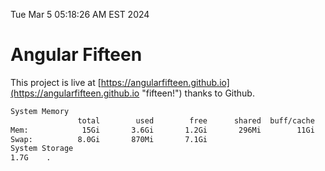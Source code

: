 Tue Mar  5 05:18:26 AM EST 2024

# Angular Fifteen


This project is live at [https://angularfifteen.github.io](https://angularfifteen.github.io "fifteen!") thanks to Github.

```bash
System Memory
               total        used        free      shared  buff/cache   available
Mem:            15Gi       3.6Gi       1.2Gi       296Mi        11Gi        11Gi
Swap:          8.0Gi       870Mi       7.1Gi
System Storage
1.7G	.
```
```bash
